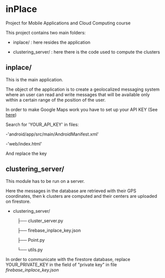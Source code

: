 # inPlace
Project for Mobile Applications and Cloud Computing course

This project contains two main folders:

- inplace/ : here resides the application

- clustering_server/ : here there is the code used to compute the clusters


## inplace/

This is the main application.

The object of the application is to create a geolocalized messaging system where an user can read and write messages that will be available only within a certain range of the position of the user.

In order to make Google Maps work you have to set up your API KEY (See [here](https://codelabs.developers.google.com/codelabs/google-maps-in-flutter#3))

Search for 'YOUR_API_KEY' in files:

-'android/app/src/main/AndroidManifest.xml'

-'web/index.html'

And replace the key

## clustering_server/

This module has to be run on a server. 

Here the messages in the database are retrieved with their GPS coordinates, then k clusters are computed and their centers are uploaded on firestore.

- clustering_server/

    &emsp;├── cluster_server.py 

    &emsp;├── firebase_inplace_key.json
    
    &emsp;├── Point.py
    
    &emsp;└── utils.py

In order to communicate with the firestore database, replace YOUR_PRIVATE_KEY in the field of "private key" in file *firebase_inplace_key.json*